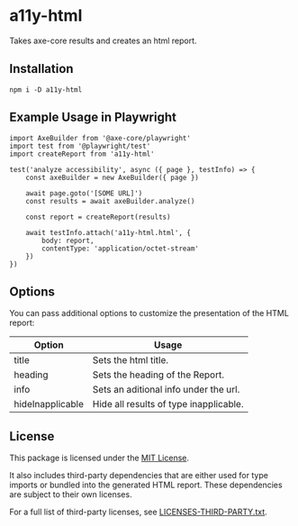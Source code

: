 # a11y-html

Takes axe-core results and creates an html report.

## Installation

```
npm i -D a11y-html
```

## Example Usage in Playwright

```
import AxeBuilder from '@axe-core/playwright'
import test from '@playwright/test'
import createReport from 'a11y-html'

test('analyze accessibility', async ({ page }, testInfo) => {
    const axeBuilder = new AxeBuilder({ page })

    await page.goto('[SOME URL]')
    const results = await axeBuilder.analyze()

    const report = createReport(results)

    await testInfo.attach('a11y-html.html', {
        body: report,
        contentType: 'application/octet-stream'
    })
})
```

## Options

You can pass additional options to customize the presentation of the HTML report:

| Option           | Usage                                  |
| ---------------- | -------------------------------------- |
| title            | Sets the html title.                   |
| heading          | Sets the heading of the Report.        |
| info             | Sets an aditional info under the url.  |
| hideInapplicable | Hide all results of type inapplicable. |

## License

This package is licensed under the [MIT License](./LICENSE).

It also includes third-party dependencies that are either used for type imports or bundled into the generated HTML report. These dependencies are subject to their own licenses.

For a full list of third-party licenses, see [LICENSES-THIRD-PARTY.txt](./LICENSES-THIRD-PARTY.txt).
